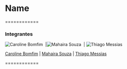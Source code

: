 # Name #

============

### Integrantes

![Caroline Bomfim](https://avatars0.githubusercontent.com/u/5194728?v=3&s=400)&nbsp; |![Mahaira Souza](https://avatars1.githubusercontent.com/u/5182033?v=3&s=400)&nbsp; | ![Thiago Messias](https://avatars0.githubusercontent.com/u/5183166?v=3&s=400)&nbsp;

[Caroline Bomfim](https://github.com/CarolineBomfim) | [Mahaira Souza](https://github.com/5614) | [Thiago Messias](https://github.com/messiasthi)

============
